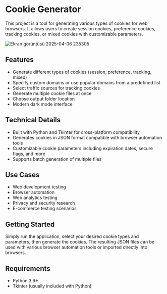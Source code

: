 # Cookie Generator
This project is a tool for generating various types of cookies for web browsers. It allows users to create session cookies, preference cookies, tracking cookies, or mixed cookies with customizable parameters.

![Ekran görüntüsü 2025-04-06 235305](https://github.com/user-attachments/assets/006326f4-77c9-43ae-9652-e4362c6b2ca9)

## Features
- Generate different types of cookies (session, preference, tracking, mixed)
- Specify custom domains or use popular domains from a predefined list
- Select traffic sources for tracking cookies
- Generate multiple cookie files at once
- Choose output folder location
- Modern dark mode interface
## Technical Details
- Built with Python and Tkinter for cross-platform compatibility
- Generates cookies in JSON format compatible with browser automation tools
- Customizable cookie parameters including expiration dates, secure flags, and more
- Supports batch generation of multiple files
## Use Cases
- Web development testing
- Browser automation
- Web analytics testing
- Privacy and security research
- E-commerce testing scenarios
## Getting Started
Simply run the application, select your desired cookie types and parameters, then generate the cookies. The resulting JSON files can be used with various browser automation tools or imported directly into browsers.

## Requirements
- Python 3.6+
- Tkinter (usually included with Python)
